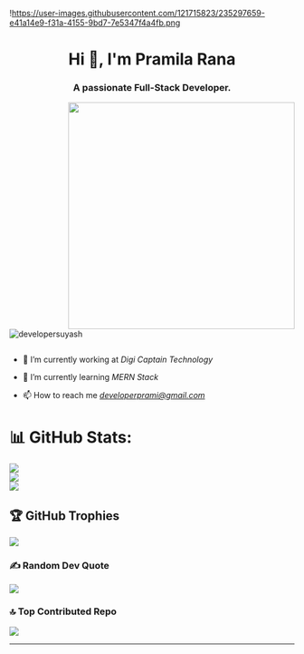 !https://user-images.githubusercontent.com/121715823/235297659-e41a14e9-f31a-4155-9bd7-7e5347f4a4fb.png
<h1 align="center">Hi 👋, I'm Pramila Rana</h1>
<h3 align="center">A passionate Full-Stack Developer.</h3>
<img  src="https://user-images.githubusercontent.com/121715823/235297581-a18ca06f-7cce-44a4-9d96-6be11727748e.png" align="right" width="400">
<p align="left"> <img src="https://komarev.com/ghpvc/?username=developersuyash&label=Profile%20views&color=0e75b6&style=flat" alt="developersuyash" /> </p>

<p align="left"> <a href="https://twitter.com/" target="blank"><img src="https://img.shields.io/twitter/follow/?logo=twitter&style=for-the-badge" alt="" /></a> </p>

- 🔭 I’m currently working at *Digi Captain Technology*

- 🌱 I’m currently learning *MERN Stack*

- 📫 How to reach me *developerprami@gmail.com*

# 📊 GitHub Stats:
![](https://github-readme-stats.vercel.app/api?username=DevPrami&theme=dark&hide_border=false&include_all_commits=false&count_private=false)<br/>
![](https://github-readme-streak-stats.herokuapp.com/?user=DevPrami&theme=dark&hide_border=false)<br/>
![](https://github-readme-stats.vercel.app/api/top-langs/?username=DevPrami&theme=dark&hide_border=false&include_all_commits=false&count_private=false&layout=compact)

## 🏆 GitHub Trophies
![](https://github-profile-trophy.vercel.app/?username=DevPrami&theme=radical&no-frame=false&no-bg=true&margin-w=4)

### ✍️ Random Dev Quote
![](https://quotes-github-readme.vercel.app/api?type=horizontal&theme=tokyonight)

### 🔝 Top Contributed Repo
![](https://github-contributor-stats.vercel.app/api?username=DevPrami&limit=5&theme=gruvbox&combine_all_yearly_contributions=true)



-----------------------------------------------------------------------------------------------------------------------------------------------------------------------
